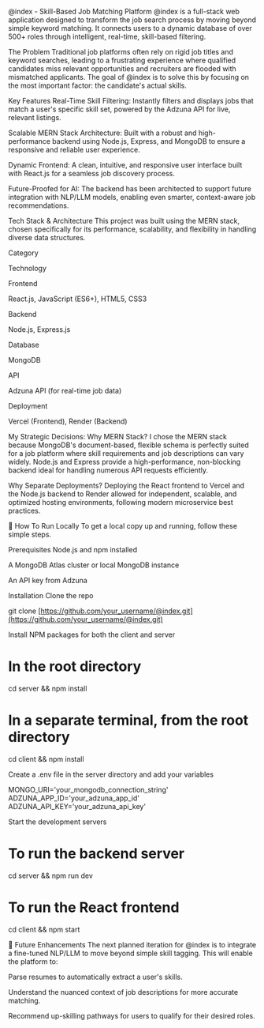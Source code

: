@index - Skill-Based Job Matching Platform
@index is a full-stack web application designed to transform the job search process by moving beyond simple keyword matching. It connects users to a dynamic database of over 500+ roles through intelligent, real-time, skill-based filtering.

The Problem
Traditional job platforms often rely on rigid job titles and keyword searches, leading to a frustrating experience where qualified candidates miss relevant opportunities and recruiters are flooded with mismatched applicants. The goal of @index is to solve this by focusing on the most important factor: the candidate's actual skills.

Key Features
Real-Time Skill Filtering: Instantly filters and displays jobs that match a user's specific skill set, powered by the Adzuna API for live, relevant listings.

Scalable MERN Stack Architecture: Built with a robust and high-performance backend using Node.js, Express, and MongoDB to ensure a responsive and reliable user experience.

Dynamic Frontend: A clean, intuitive, and responsive user interface built with React.js for a seamless job discovery process.

Future-Proofed for AI: The backend has been architected to support future integration with NLP/LLM models, enabling even smarter, context-aware job recommendations.

Tech Stack & Architecture
This project was built using the MERN stack, chosen specifically for its performance, scalability, and flexibility in handling diverse data structures.

Category

Technology

Frontend

React.js, JavaScript (ES6+), HTML5, CSS3

Backend

Node.js, Express.js

Database

MongoDB

API

Adzuna API (for real-time job data)

Deployment

Vercel (Frontend), Render (Backend)

My Strategic Decisions:
Why MERN Stack? I chose the MERN stack because MongoDB's document-based, flexible schema is perfectly suited for a job platform where skill requirements and job descriptions can vary widely. Node.js and Express provide a high-performance, non-blocking backend ideal for handling numerous API requests efficiently.

Why Separate Deployments? Deploying the React frontend to Vercel and the Node.js backend to Render allowed for independent, scalable, and optimized hosting environments, following modern microservice best practices.

🚀 How To Run Locally
To get a local copy up and running, follow these simple steps.

Prerequisites
Node.js and npm installed

A MongoDB Atlas cluster or local MongoDB instance

An API key from Adzuna

Installation
Clone the repo

git clone [https://github.com/your_username/@index.git](https://github.com/your_username/@index.git)

Install NPM packages for both the client and server

# In the root directory
cd server && npm install

# In a separate terminal, from the root directory
cd client && npm install

Create a .env file in the server directory and add your variables

MONGO_URI='your_mongodb_connection_string'
ADZUNA_APP_ID='your_adzuna_app_id'
ADZUNA_API_KEY='your_adzuna_api_key'

Start the development servers

# To run the backend server
cd server && npm run dev

# To run the React frontend
cd client && npm start

🧠 Future Enhancements
The next planned iteration for @index is to integrate a fine-tuned NLP/LLM to move beyond simple skill tagging. This will enable the platform to:

Parse resumes to automatically extract a user's skills.

Understand the nuanced context of job descriptions for more accurate matching.

Recommend up-skilling pathways for users to qualify for their desired roles.
